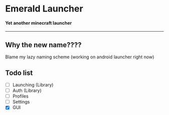 # Emerald Launcher
#### Yet another minecraft launcher

---

## Why the new name????
Blame my lazy naming scheme (working on android launcher right now)

## Todo list
- [ ] Launching (Library)
- [ ] Auth (Library)
- [ ] Profiles
- [ ] Settings
- [x] GUI